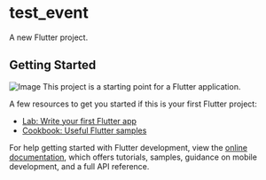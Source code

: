 # test_event

A new Flutter project.

## Getting Started
![Image](https://github.com/user-attachments/assets/dab960ac-d973-4ed0-a994-2998aa68b6be)
This project is a starting point for a Flutter application.
<!-- Uploading "demo app.mp4"... -->
A few resources to get you started if this is your first Flutter project:

- [Lab: Write your first Flutter app](https://docs.flutter.dev/get-started/codelab)
- [Cookbook: Useful Flutter samples](https://docs.flutter.dev/cookbook)

For help getting started with Flutter development, view the
[online documentation](https://docs.flutter.dev/), which offers tutorials,
samples, guidance on mobile development, and a full API reference.
